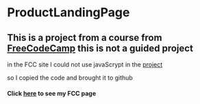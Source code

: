 # ProductLandingPage

## This is a project from a course from [FreeCodeCamp](https://www.freecodecamp.org/learn/) this is **not** a guided project

in the FCC site I could not use javaScrypt in the [project](https://www.freecodecamp.org/learn/2022/responsive-web-design/build-a-product-landing-page-project/build-a-product-landing-page)

so I copied the code and brought it to github

#### Click [here](https://www.freecodecamp.org/Tales_79) to see my FCC page
